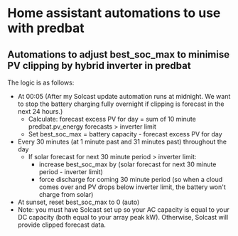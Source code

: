 # Home assistant automations to use with predbat

## Automations to adjust best_soc_max to minimise PV clipping by hybrid inverter in predbat
The logic is as follows:
- At 00:05 (After my Solcast update automation runs at midnight. We want to stop the battery charging fully overnight if clipping is forecast in the next 24 hours.)
  - Calculate: forecast excess PV for day = sum of 10 minute predbat.pv_energy forecasts > inverter limit
  - Set best_soc_max = battery capacity - forecast excess PV for day
- Every 30 minutes (at 1 minute past and 31 minutes past) throughout the day 
  - If solar forecast for next 30 minute period > inverter limit:
    - increase best_soc_max by (solar forecast for next 30 minute period - inverter limit)
    - force discharge for coming 30 minute period (so when a cloud comes over and PV drops below inverter limit, the battery won't charge from solar)
- At sunset, reset best_soc_max to 0 (auto)
- Note: you must have Solcast set up so your AC capacity is equal to your DC capacity (both equal to your array peak kW). Otherwise, Solcast will provide clipped forecast data.

